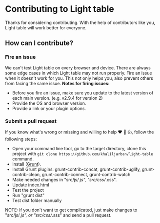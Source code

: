 # Contributing to Light table
Thanks for considering contributing.
With the help of contributors like you, Light table will work better for everyone.

## How can I contribute?

### Fire an issue
We can't test Light table on every browser and device. There are always some edge cases in which Light table may not run properly. 
Fire an issue when it doesn't work for you. This not only helps you,  also prevent others from facing the same issue.
**Notes for firing issues:**
- Before you fire an issue, make sure you update to the latest version of each main version. (e.g. v2.9.4 for version 2)
- Provide the OS and browser version.
- Provide a link or your plugin options.


### Submit a pull request
If you know what's wrong or missing and willing to help :heart: :clap: :+1:, follow the following steps:
- Open your command line tool, go to the target directory, clone this project with `git clone https://github.com/khaliljarban/light-table` command.
- Install  ([Grunt](https://gruntjs.com/)).
- Install Grunt plugins:   grunt-contrib-concat, grunt-contrib-uglify, grunt-contrib-clean, grunt-contrib-connect, grunt-contrib-watch
- Make needed changes in "src/js/*.js", "src/css/*.css". 
- Update index.html 
- Test the project
- Run "grunt dist"
- Test dist folder manually

NOTE: If you don't want to get complicated, just make changes to "src/js/*.js", or "src/css/*.sss" and send a pull request.
